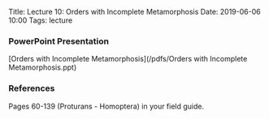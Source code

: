 Title: Lecture 10:  Orders with Incomplete Metamorphosis
Date: 2019-06-06 10:00
Tags: lecture

### PowerPoint Presentation
[Orders with Incomplete Metamorphosis](/pdfs/Orders with Incomplete Metamorphosis.ppt)

### References
Pages 60-139 (Proturans - Homoptera) in your field guide.
